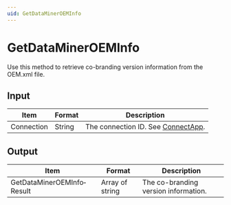 ```yaml
---
uid: GetDataMinerOEMInfo
---
```


# GetDataMinerOEMInfo

Use this method to retrieve co-branding version information from the OEM.xml file.

## Input

| Item       | Format | Description                                          |
|------------|--------|------------------------------------------------------|
| Connection | String | The connection ID. See [ConnectApp](xref:ConnectApp). |

## Output

| Item                       | Format          | Description                          |
|----------------------------|-----------------|--------------------------------------|
| GetDataMinerOEMInfo­Result | Array of string | The co-branding version information. |
